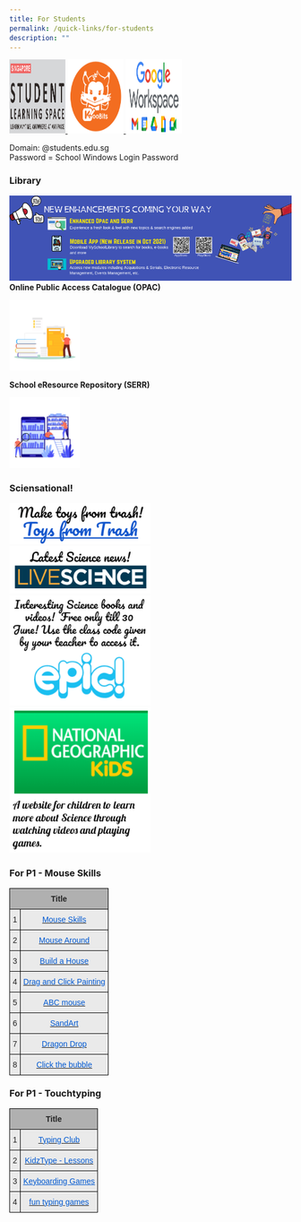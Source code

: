 ```yaml
---
title: For Students
permalink: /quick-links/for-students
description: ""
---
```

<a href="https://vle.learning.moe.edu.sg/login">
<img src="/images/SLS%20Logo.png" width="100" height="132">
</a>

<a href="https://www.koobits.com/">
<img src="/images/koobitsmikomin.png" width="100" height="132">
</a>

<a href="https://workspace.google.com/dashboard">
<img src="/images/googleworkspace.png" width="100" height="132">
</a>

Domain: @students.edu.sg <br>
Password = School Windows Login Password

### Library

![](/images/Phase%202%20Infographics.png)
**Online Public Access Catalogue (OPAC)**

<a href="https://schoolibrary.moe.edu.sg/damaipri/cgi-bin/spydus.exe/MSGTRN/WPAC/HOME">
<img src="/images/2021%2012%2030%20library.png"  style="width:25%">
</a>

**School eResource Repository (SERR)**

<a href="https://schoolibrary.moe.edu.sg/eresourcespri/cgi-bin/spydus.exe/MSGTRN/WPAC/HOME">
<img src="/images/2021%2012%2030%20resource.png"  style="width:25%">
</a>

### Sciensational!

<a href="http://www.arvindguptatoys.com/toys-from-trash.php">
<img src="/images/2020%20toysfromtrash.png"  style="width:50%">
</a>

<a href="https://www.livescience.com/">
<img src="/images/2020%20livescience.png"  style="width:50%">
</a>

<a href="https://www.getepic.com/students">
<img src="/images/2020%20epic.png"  style="width:50%">
</a>

<a href="https://kids.nationalgeographic.com/books/article/pinhole-camera">
<img src="/images/2020%20national%20geographic.png"  style="width:50%">
</a>

### For P1 - Mouse Skills
<style type="text/css">
.tg  {border-collapse:collapse;border-spacing:0;}
.tg td{border-color:black;border-style:solid;border-width:1px;font-family:Arial, sans-serif;font-size:14px;
  overflow:hidden;padding:10px 5px;word-break:normal;}
.tg th{border-color:black;border-style:solid;border-width:1px;font-family:Arial, sans-serif;font-size:14px;
  font-weight:normal;overflow:hidden;padding:10px 5px;word-break:normal;}
.tg .tg-dwlh{background-color:#B0B0B0;color:#222;font-weight:bold;text-align:center;vertical-align:middle}
.tg .tg-i73y{background-color:#EAEAEA;color:#0058D1;text-align:center;vertical-align:top}
.tg .tg-ku5w{background-color:#EAEAEA;color:#222;text-align:center;vertical-align:middle}
</style>
<table class="tg">
<thead>
  <tr>
    <th class="tg-dwlh" colspan="2"><span style="color:#222;background-color:#B0B0B0">Title</span></th>
  </tr>
</thead>
<tbody>
  <tr>
    <td class="tg-ku5w"><span style="color:#222;background-color:#EAEAEA">1</span></td>
    <td class="tg-i73y"><a href="http://www.mouseprogram.com/"><span style="text-decoration:none;color:#0058D1">Mouse Skills</span></a></td>
  </tr>
  <tr>
    <td class="tg-ku5w"><span style="color:#222;background-color:#EAEAEA">2</span></td>
    <td class="tg-i73y"><a href="http://www.pbclibrary.org/mousing/mousercise.htm"><span style="text-decoration:none;color:#0058D1">Mouse Around</span></a></td>
  </tr>
  <tr>
    <td class="tg-ku5w"><span style="color:#222;background-color:#EAEAEA">3</span></td>
    <td class="tg-i73y"><a href="http://www.abcya.com/build_a_house.htm"><span style="text-decoration:none;color:#0058D1">Build a House</span></a></td>
  </tr>
  <tr>
    <td class="tg-ku5w"><span style="color:#222;background-color:#EAEAEA">4</span></td>
    <td class="tg-i73y"><a href="http://bomomo.com/"><span style="text-decoration:none;color:#0058D1">Drag and Click Painting</span></a></td>
  </tr>
  <tr>
    <td class="tg-ku5w"><span style="color:#222;background-color:#EAEAEA">5</span></td>
    <td class="tg-i73y"><a href="https://www.abcmouse.com/email/mouse-and-pointer"><span style="text-decoration:none;color:#0058D1">ABC mouse</span></a></td>
  </tr>
  <tr>
    <td class="tg-ku5w"><span style="color:#222;background-color:#EAEAEA">6</span></td>
    <td class="tg-i73y"><a href="https://thisissand.com/"><span style="text-decoration:none;color:#0058D1">SandArt</span></a></td>
  </tr>
  <tr>
    <td class="tg-ku5w"><span style="color:#222;background-color:#EAEAEA">7</span></td>
    <td class="tg-i73y"><a href="https://www.roomrecess.com/games/DragonDrop/play.html"><span style="text-decoration:none;color:#0058D1">Dragon Drop</span></a></td>
  </tr>
  <tr>
    <td class="tg-ku5w"><span style="color:#222;background-color:#EAEAEA">8</span></td>
    <td class="tg-i73y"><a href="https://www.letsgolearn.com/bubble.html"><span style="text-decoration:none;color:#0058D1">Click the bubble</span></a></td>
  </tr>
</tbody>
</table>

### For P1 - Touchtyping

<style type="text/css">
.tg  {border-collapse:collapse;border-spacing:0;}
.tg td{border-color:black;border-style:solid;border-width:1px;font-family:Arial, sans-serif;font-size:14px;
  overflow:hidden;padding:10px 5px;word-break:normal;}
.tg th{border-color:black;border-style:solid;border-width:1px;font-family:Arial, sans-serif;font-size:14px;
  font-weight:normal;overflow:hidden;padding:10px 5px;word-break:normal;}
.tg .tg-i73y{background-color:#EAEAEA;color:#0058D1;text-align:center;vertical-align:top}
.tg .tg-pll1{background-color:#B0B0B0;color:#222;font-weight:bold;text-align:center;vertical-align:top}
.tg .tg-ku5w{background-color:#EAEAEA;color:#222;text-align:center;vertical-align:middle}
.tg .tg-spxk{background-color:#EAEAEA;color:#0058D1;text-align:center;text-decoration:underline;vertical-align:top}
</style>
<table class="tg">
<thead>
  <tr>
    <th class="tg-pll1" colspan="2"><span style="color:#222;background-color:#B0B0B0">Title</span></th>
  </tr>
</thead>
<tbody>
  <tr>
    <td class="tg-ku5w"><span style="color:#222;background-color:#EAEAEA">1</span></td>
    <td class="tg-i73y"><a href="https://www.typingclub.com/"><span style="text-decoration:none;color:#0058D1">Typing Club</span></a></td>
  </tr>
  <tr>
    <td class="tg-ku5w"><span style="color:#222;background-color:#EAEAEA">2</span></td>
    <td class="tg-i73y"><a href="http://www.kidztype.com/"><span style="text-decoration:none;color:#0058D1">KidzType - Lessons</span></a><br></td>
  </tr>
  <tr>
    <td class="tg-ku5w"><span style="color:#222;background-color:#EAEAEA">3</span></td>
    <td class="tg-spxk"><a href="http://www.educatorstechnology.com/2014/06/keyboarding-games-for-kids.html"><span style="text-decoration:underline;color:#0058D1">Keyboarding Games</span></a></td>
  </tr>
  <tr>
    <td class="tg-ku5w"><span style="color:#222;background-color:#EAEAEA">4</span></td>
    <td class="tg-i73y"><a href="https://www.todaysparent.com/family/fun-typing-games-for-kids/"><span style="text-decoration:none;color:#0058D1">fun typing games</span></a></td>
  </tr>
</tbody>
</table>





